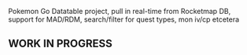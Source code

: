 Pokemon Go Datatable project, pull in real-time from Rocketmap DB, support for MAD/RDM, search/filter for quest types, mon iv/cp etcetera

## WORK IN PROGRESS
